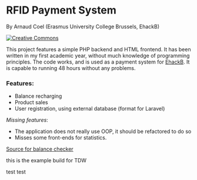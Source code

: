 # RFID Payment System
By Arnaud Coel (Erasmus University College Brussels, EhackB)

[![Creative Commons](https://i.creativecommons.org/l/by-sa/4.0/88x31.png)](http://creativecommons.org/licenses/by-sa/4.0/)

This project features a simple PHP backend and HTML frontend. It has been written in my first academic year, without much knowledge of programming principles. The code works, and is used as a payment system for [EhackB](https://www.ehackb.be). It is capable to running 48 hours without any problems. 

### Features:
  - Balance recharging
  - Product sales
  - User registration, using external database (format for Laravel)

*Missing features*:
  - The application does not really use OOP, it should be refactored to do so
  - Misses some front-ends for statistics.

[Source for balance checker](https://github.com/T3hArco/RFIDPayments-Balance-Checker)

this is the example build for TDW

test test
